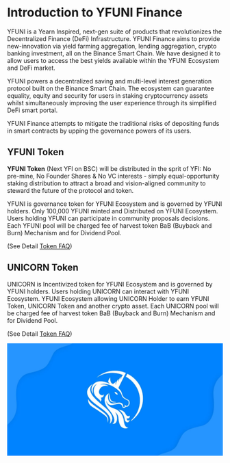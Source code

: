 # Introduction to YFUNI Finance

YFUNI is a Yearn Inspired, next-gen suite of products that revolutionizes the Decentralized Finance \(DeFi\) Infrastructure. YFUNI Finance aims to provide new-innovation via yield farming aggregation, lending aggregation, crypto banking investment, all on the Binance Smart Chain. We have designed it to allow users to access the best yields available within the YFUNI Ecosystem and DeFi market.

YFUNI powers a decentralized saving and multi-level interest generation protocol built on the Binance Smart Chain. The ecosystem can guarantee equality, equity and security for users in staking cryptocurrency assets whilst simultaneously improving the user experience through its simplified DeFi smart portal.

YFUNI Finance attempts to mitigate the traditional risks of depositing funds in smart contracts by upping the governance powers of its users.

## YFUNI Token

**YFUNI Token** \(Next YFI on BSC\) will be distributed in the sprit of YFI: No pre-mine, No Founder Shares & No VC interests - simply equal-opportunity staking distribution to attract a broad and vision-aligned community to steward the future of the protocol and token.

YFUNI is governance token for YFUNI Ecosystem and is governed by YFUNI holders. Only 100,000 YFUNI minted and Distributed on YFUNI Ecosystem. Users holding YFUNI can participate in community proposals decisions. Each YFUNI pool will be charged fee of harvest token BaB \(Buyback and Burn\) Mechanism and for Dividend Pool. 

\(See Detail [Token FAQ](https://docs.yfuni.finance/protocol/token-faq)\)

## UNICORN Token

UNICORN is Incentivized token for YFUNI Ecosystem and is governed by YFUNI holders. Users holding UNICORN can interact with YFUNI Ecosystem. YFUNI Ecosystem allowing UNICORN Holder to earn YFUNI Token, UNICORN Token and another crypto asset. Each UNICORN pool will be charged fee of harvest token BaB \(Buyback and Burn\) Mechanism and for Dividend Pool. 

\(See Detail [Token FAQ](https://docs.yfuni.finance/protocol/token-faq)\)

![](.gitbook/assets/photo_2020-11-21_11-53-44.jpg)

